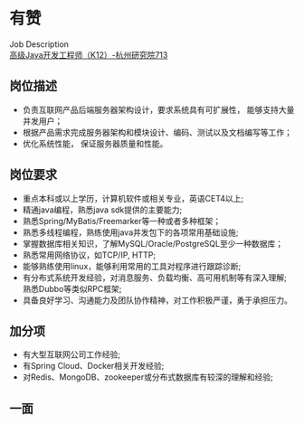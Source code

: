 

# 有赞
Job Description  
[高级Java开发工程师（K12）-杭州研究院713](http://hr.163.com/position/detail.do?code=J176398)  

## 岗位描述
* 负责互联网产品后端服务器架构设计，要求系统具有可扩展性， 能够支持大量并发用户；
* 根据产品需求完成服务器架构和模块设计、编码、测试以及文档编写等工作；
* 优化系统性能， 保证服务器质量和性能。

## 岗位要求
* 重点本科或以上学历，计算机软件或相关专业，英语CET4以上;
* 精通java编程，熟悉java sdk提供的主要能力;
* 熟悉Spring/MyBatis/Freemarker等一种或者多种框架；
* 熟悉多线程编程，熟练使用java并发包下的各项常用基础设施;
* 掌握数据库相关知识，了解MySQL/Oracle/PostgreSQL至少一种数据库；
* 熟悉常用网络协议，如TCP/IP, HTTP;
* 能够熟练使用linux，能够利用常用的工具对程序进行跟踪诊断;
* 有分布式系统开发经验，对消息服务、负载均衡、高可用机制等有深入理解;熟悉Dubbo等类似RPC框架;
* 具备良好学习、沟通能力及团队协作精神，对工作积极严谨，勇于承担压力。

## 加分项
* 有大型互联网公司工作经验;
* 有Spring Cloud、Docker相关开发经验;
* 对Redis、MongoDB、zookeeper或分布式数据库有较深的理解和经验;

## 一面
